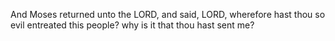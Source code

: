 And Moses returned unto the LORD, and said, LORD, wherefore hast thou so evil entreated this people? why is it that thou hast sent me?
